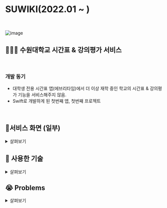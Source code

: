 # SUWIKI(2022.01 ~ )
<br>

![image](https://user-images.githubusercontent.com/81678959/182590817-3ffdfe89-cafc-434b-821c-9241d486c322.png)

## 🧑🏻‍💻 수원대학교 시간표 & 강의평가 서비스

<br>

### 개발 동기
- 대학생 전용 시간표 앱(에브리타임)에서 더 이상 재학 중인 학교의 시간표 & 강의평가 기능을 서비스해주지 않음.
- Swift로 개발하게 된 첫번째 앱, 첫번째 프로젝트

<br>

## 📱서비스 화면 (일부)

<details>
<summary>살펴보기</summary>
<div markdown="1">

| **시간표** |||
| :---: | :---: | :---: |
| ![시간표](https://velog.velcdn.com/images/sozohoy/post/6ae52c9c-baf0-45ec-b555-e7c328625b47/image.png) | ![](https://velog.velcdn.com/images/sozohoy/post/b7f50284-825a-4be2-ac15-945d3c1b02d7/image.png) | ![](https://velog.velcdn.com/images/sozohoy/post/e0bd5c99-e318-4d3f-a13e-7ed2cf7a7788/image.png) |

| **강의평가 메인** | **강의평가 필터링** | **강의평가 상세보기** |
| :---: | :---: | :---: |
| ![강의평가 메인](https://user-images.githubusercontent.com/49385546/203537086-e4477b92-67df-4344-9704-54f95645f032.gif) | ![강의평가 필터링](https://user-images.githubusercontent.com/49385546/203535149-f4583326-e5cd-43a3-98a0-c2cd59603d91.gif) | ![강의평가 상세보기](https://user-images.githubusercontent.com/49385546/203535036-ffba8e80-e37a-4e3b-a07c-1d6f982dafc2.gif) |

| **강의평가 작성** | **강의평가 검색** | **내 정보** |
| :---: | :---: | :---: |
| ![강의평가 작성](https://user-images.githubusercontent.com/49385546/203535237-24fd2012-e67f-4a8c-8ea6-e7396d313343.gif) | ![강의평가 작성](https://user-images.githubusercontent.com/49385546/203535225-44509bb3-3b4e-4a63-9f39-1f00e40cacb7.gif) | ![내 정보](https://user-images.githubusercontent.com/49385546/203537127-ad26a47f-7260-43d9-a974-0db9ba7860af.gif) |

| **로그인** |||
| :---: | :---: | :---: |
| ![로그인](https://i.ibb.co/drqHwZ4/1.png) | ![](https://i.ibb.co/W3Lk4D6/2.png) | ![](https://i.ibb.co/W3Lk4D6/2.png) |

| **회원가입** |||
| :---: | :---: | :---: |
| ![회원가입](https://user-images.githubusercontent.com/49385546/203537563-f0d11807-74a2-44ef-becd-6ca0899ad5d3.png) | ![](https://user-images.githubusercontent.com/49385546/203537574-d8aec9c1-b6a5-41a1-8542-af8473f2acd7.png) | ![](https://user-images.githubusercontent.com/49385546/203537585-f138b2f7-faae-4982-a66a-c774c12ecf47.png) |
 
<br> 
</div>
</details>

## 📖 사용한 기술

<details>
<summary>살펴보기</summary>
<div markdown="1">

### iOS

- Xcode
- Swift
- UIKit
- Alamofire / SwiftyJSON
- Firebase
- Realm
- Keychain, UserDefaults

### 기능 키워드

- UITableView
- UIScrollView
- UICollectionView
- Delegate
- UITextView
- UITextField
- Network
- UITabBarController
- NotificationCenter

</div>
</details>

## 😭 Problems  

<details>
<summary>살펴보기</summary>
<div markdown="1">

### 1. 종속성 관리

&nbsp;`Realm` 데이터베이스를 이용하여 사용자의 기기에 시간표 데이터들을 저장해놓는 작업을 진행하던 중, 파악하기 어려운 에러가 발생했다. 해당 문제로 아무것도 모르는 채로 2주 이상을 헤맸었다.

![스크린샷 2022-11-23 오후 9 26 10](https://user-images.githubusercontent.com/49385546/203546584-4b7cedff-93fd-48e1-bab7-94883c19c5b5.png)

 &nbsp;몇주간 헤맨 결과 나는 라이브러리를 `Swift Package Manager`과 `CocoaPods` 둘을 이용해 라이브러리들을 설치 하였는데, 
그 부분에서 충돌이 발생했던 것이다. `SwiftPM`을 사용하지 않고 `CocoaPods`로만 라이브러리를 설치했고, 문제는 간단하게 해결 되었다.
<br> &nbsp;문제를 해결할 수 있는 다양한 해결방법들에 대해 고민하게 되었다.<br>

![스크린샷 2022-11-23 오후 9 23 21](https://user-images.githubusercontent.com/49385546/203546016-92b15a7e-376b-443a-b558-de62123c6017.png)
 <br>
https://github.com/realm/realm-swift/issues/7643

### 2. 네트워크, API 주소 관리
&nbsp;완성된 프로젝트 에서는 API 주소를 매번 컨트롤러 내부에서 선언하고 있다. 
<br> &nbsp;새로 하게된 프로젝트에서는 API 주소를 관리하도록 `enum`을 사용했고, API URL을 따로 관리하게 되니 훨씬 편리하고 컨트롤러에서의 코드도 줄었다.<br>
https://github.com/Usw-SUGO/iOS

### 3. 아키텍쳐 패턴의 중요성
&nbsp;첫 개발이었기에 아키텍쳐 패턴의 존재를 모르고 있었다. 최근에 시간표 부분에서의 버그가 존재하여 버그를 찾으려 해봤지만 수백 ~ 길면 수천줄의 코드가 지저분하게 나열된 덕분에 어느 부분에서의 문제인지 판단이 서지 않았다.
<br>&nbsp;이후에 MVC 패턴을 적용시키려고 나름 애를 썼지만 많은 부분이 `Controller`에서 진행되고 있다. 이러한 문제를 겪고 아키텍쳐 패턴의 중요성을 깨닫고 마찬가지로 **SUGO** 프로젝트에서 MVC 패턴을 사용하게 되었고, 다양한 패턴들에 대해 공부를 진행하게 되었다. 설계의 중요성을 깨달았다.

### 4. 토큰 재발급
&nbsp;수위키는 자동로그인을 지원하고 있는데, 자동로그인을 위해서는 토큰을 인터셉트한 후 유효성 검사를 마친 뒤 <br>
재발급을 해주어야 했다. 다양한 키워드들을 수집하고 적용하여 해결하게 되었다.
<br>&nbsp;`Alamofire`에서 제공하는 `RequestIntercepter` 프로토콜을 이용, `adapt`, `retry` 메소드를 활용하여 인터셉터를 적용하였다.
https://sozohoy.tistory.com/25
<br>

 <img width="796" alt="스크린샷 2022-11-23 오후 10 21 46" src="https://user-images.githubusercontent.com/49385546/203557987-5107a17a-6b1e-4226-9357-5bc4184946a6.png">
 
### 이외에도...
&nbsp;기술적인 문제들은 많다. 엉망이고 효율적이지 않은 코드들을 리펙토링할 수 없는 지경이기에, 2023년 상반기에 시간표 부분을 전체적으로 재구현 할 예정이다.<br>(현 상황에선 리펙토링이 불가하다고 판단.) 마무리 되는대로 강의평가 부분도 리펙토링을 진행할 예정이다.
</div>
</details>
